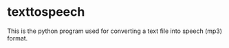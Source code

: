 # texttospeech
This is the python program used for converting a text file into speech (mp3) format.
